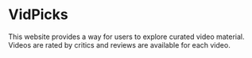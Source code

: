# VidPicks

This website provides a way for users to explore curated video material.
Videos are rated by critics and reviews are available for each video.
